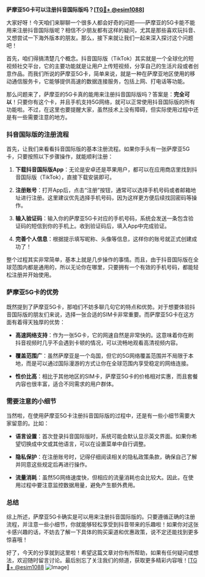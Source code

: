 **萨摩亚5G卡可以注册抖音国际版吗？[[TG💪+ @esim1088](https://t.me/s/esim1088)]**

大家好呀！今天咱们来聊聊一个很多人都会好奇的问题——萨摩亚的5G卡能不能用来注册抖音国际版呢？相信不少朋友都有这样的疑问，尤其是那些喜欢玩抖音、又想尝试一下海外版本的朋友。那么，接下来就让我们一起来深入探讨这个问题吧！

首先，咱们得搞清楚几个概念。抖音国际版（TikTok）其实就是一个全球化的短视频社交平台，它的主要功能就是让用户上传短视频，分享自己的生活片段或者创意作品。而我们所说的萨摩亚5G卡，简单来说，就是一种在萨摩亚地区使用的移动通信服务卡，它能够提供高速的数据连接服务，包括上网、打电话等功能。

那么问题来了，萨摩亚的5G卡真的能用来注册抖音国际版吗？答案是：**完全可以**！只要你有这个卡，并且手机支持5G网络，就可以正常使用抖音国际版的所有功能啦。不过，在这里也要提醒大家，虽然技术上没有障碍，但实际使用过程中还是有一些需要注意的地方。

### 抖音国际版的注册流程

首先，让我们来看看抖音国际版的基本注册流程。如果你手头有一张萨摩亚5G卡，只要按照以下步骤操作，就能顺利注册：

1. **下载抖音国际版App**：无论是安卓还是苹果用户，都可以在应用商店里找到抖音国际版（TikTok），直接下载安装即可。
   
2. **注册账号**：打开App后，点击“注册”按钮，通常可以选择手机号码或者邮箱地址进行注册。这里建议优先选择手机号码，因为这样更方便后续找回密码等操作。

3. **输入验证码**：输入你的萨摩亚5G卡对应的手机号码，系统会发送一条包含验证码的短信到你的手机上。收到验证码后，填入App中完成验证。

4. **完善个人信息**：根据提示填写昵称、头像等信息，这样你的账号就正式创建成功了！

整个过程其实非常简单，基本上就是几步操作的事情。而且，由于抖音国际版在全球范围内都是通用的，所以无论你在哪里，只要拥有一个有效的手机号码，都能轻松注册并开始使用。

### 萨摩亚5G卡的优势

既然提到了萨摩亚5G卡，那咱们不妨多聊几句它的特点和优势。对于想要体验抖音国际版的朋友们来说，选择一张合适的SIM卡非常重要。而萨摩亚5G卡在这方面有着得天独厚的优势：

- **高速网络支持**：作为一张5G卡，它的网速自然是非常快的。这意味着你在刷抖音视频时几乎不会遇到卡顿的情况，可以流畅地观看高清视频内容。

- **覆盖范围广**：虽然萨摩亚是一个岛国，但它的5G网络覆盖范围并不局限于本地，而是可以通过国际漫游的方式让你在全球范围内享受稳定的网络连接。

- **性价比高**：相比于其他地区的SIM卡，萨摩亚5G卡的价格相对实惠，而且套餐内容也很丰富，适合不同需求的用户群体。

### 需要注意的小细节

当然啦，在使用萨摩亚5G卡注册抖音国际版的过程中，还是有一些小细节需要大家留意的。比如：

- **语言设置**：首次登录抖音国际版时，系统可能会默认显示英文界面。如果你希望切换成中文或其他语言，可以在设置菜单中自行调整。

- **隐私保护**：在注册账号时，记得仔细阅读相关的隐私政策条款，确保自己了解并同意这些规定后再进行操作。

- **流量消耗**：虽然5G网络速度快，但相应的流量消耗也会比较大。因此，在使用过程中要注意监控数据用量，避免产生额外费用。

### 总结

综上所述，萨摩亚5G卡确实是可以用来注册抖音国际版的。只要遵循正确的注册流程，并注意一些小细节，你就能够轻松享受到抖音带来的乐趣啦！如果你对这张卡感兴趣的话，不妨去了解一下具体的购买渠道和优惠政策，说不定还能找到更多惊喜哦！

好了，今天的分享就到这里啦！希望这篇文章对你有所帮助，如果有任何疑问或想法，欢迎随时留言讨论。最后别忘了关注我们的频道，获取更多精彩内容哦！[[TG💪+ @esim1088](https://t.me/s/esim1088) ![Image](https://i.postimg.cc/4NQfJmqS/Snipaste-2025-05-13-00-14-12.png)]